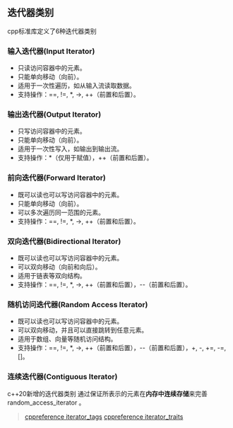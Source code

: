 ## 迭代器类别

cpp标准库定义了6种迭代器类别

### 输入迭代器(Input Iterator)

- 只读访问容器中的元素。
- 只能单向移动（向前）。
- 适用于一次性遍历，如从输入流读取数据。
- 支持操作：==, !=, *, ->, ++（前置和后置）。

### 输出迭代器(Output Iterator)

- 只写访问容器中的元素。
- 只能单向移动（向前）。
- 适用于一次性写入，如输出到输出流。
- 支持操作：*（仅用于赋值），++（前置和后置）。

### 前向迭代器(Forward Iterator)

- 既可以读也可以写访问容器中的元素。
- 只能单向移动（向前）。
- 可以多次遍历同一范围的元素。
- 支持操作：==, !=, *, ->, ++（前置和后置）。

### 双向迭代器(Bidirectional Iterator)

- 既可以读也可以写访问容器中的元素。
- 可以双向移动（向前和向后）。
- 适用于链表等双向结构。
- 支持操作：==, !=, *, ->, ++（前置和后置），--（前置和后置）。

### 随机访问迭代器(Random Access Iterator)

- 既可以读也可以写访问容器中的元素。
- 可以双向移动，并且可以直接跳转到任意元素。
- 适用于数组、向量等随机访问结构。
- 支持操作：==, !=, *, ->, ++（前置和后置），--（前置和后置），+, -, +=, -=, []。

### 连续迭代器(Contiguous Iterator)

c++20新增的迭代器类别
通过保证所表示的元素在**内存中连续存储**来完善 random_access_iterator 。

> [cppreference iterator_tags](https://en.cppreference.com/w/cpp/iterator/iterator_tags)
> [cppreference iterator_traits](https://en.cppreference.com/w/cpp/iterator/iterator_traits)
